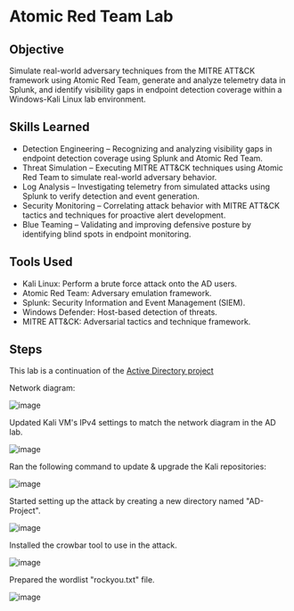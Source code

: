# Atomic Red Team Lab

## Objective

Simulate real-world adversary techniques from the MITRE ATT&CK framework using Atomic Red Team, generate and analyze telemetry data in Splunk, and identify visibility gaps in endpoint detection coverage within a Windows-Kali Linux lab environment.

## Skills Learned

- Detection Engineering – Recognizing and analyzing visibility gaps in endpoint detection coverage using Splunk and Atomic Red Team.
- Threat Simulation – Executing MITRE ATT&CK techniques using Atomic Red Team to simulate real-world adversary behavior.
- Log Analysis – Investigating telemetry from simulated attacks using Splunk to verify detection and event generation.
- Security Monitoring – Correlating attack behavior with MITRE ATT&CK tactics and techniques for proactive alert development.
- Blue Teaming – Validating and improving defensive posture by identifying blind spots in endpoint monitoring.

## Tools Used

- Kali Linux: Perform a brute force attack onto the AD users.
- Atomic Red Team: Adversary emulation framework.
- Splunk: Security Information and Event Management (SIEM).
- Windows Defender: Host-based detection of threats.
- MITRE ATT&CK: Adversarial tactics and technique framework.

## Steps

This lab is a continuation of the [Active Directory project](https://github.com/andcoa/ActiveDirectory/blob/main/README.md)

Network diagram:

![image](https://github.com/user-attachments/assets/fc271426-2238-4d33-b08b-7d9344dbe9bf)

Updated Kali VM's IPv4 settings to match the network diagram in the AD lab.

![image](https://github.com/user-attachments/assets/da707a22-d1c8-4184-a177-c137c6c7d050)

Ran the following command to update & upgrade the Kali repositories:

![image](https://github.com/user-attachments/assets/3f940886-c274-456e-93be-105edab38585)

Started setting up the attack by creating a new directory named "AD-Project".

![image](https://github.com/user-attachments/assets/3e6af0a1-6394-4447-a5dc-f57a3d68577b)

Installed the crowbar tool to use in the attack.

![image](https://github.com/user-attachments/assets/e819e450-cb7c-4d27-8c88-9431f50fc672)

Prepared the wordlist "rockyou.txt" file.

![image](https://github.com/user-attachments/assets/f76fcdf0-b594-4935-afab-dc027013dc79)

